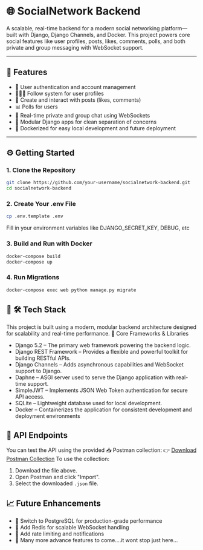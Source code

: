 # 🌐 SocialNetwork Backend

A scalable, real-time backend for a modern social networking platform—built with Django, Django Channels, and Docker. This project powers core social features like user profiles, posts, likes, comments, polls, and both private and group messaging with WebSocket support.

---

## 🚀 Features

- 🔐 User authentication and account management
- 🧑‍🤝‍🧑 Follow system for user profiles
- 📝 Create and interact with posts (likes, comments)
- 📊 Polls for users
- 💬 Real-time private and group chat using WebSockets
- 🧠 Modular Django apps for clean separation of concerns
- 🐳 Dockerized for easy local development and future deployment

---

## ⚙️ Getting Started

### 1. Clone the Repository
```bash
git clone https://github.com/your-username/socialnetwork-backend.git
cd socialnetwork-backend
```

### 2. Create Your .env File
```bash
cp .env.template .env
```
Fill in your environment variables like DJANGO_SECRET_KEY, DEBUG, etc



### 3. Build and Run with Docker
```bash
docker-compose build
docker-compose up
```

### 4. Run Migrations
```bash
docker-compose exec web python manage.py migrate
```

## 🧱 🛠️ Tech Stack
This project is built using a modern, modular backend architecture designed for scalability and real-time performance.
🔧 Core Frameworks & Libraries
- Django 5.2 – The primary web framework powering the backend logic.
- Django REST Framework – Provides a flexible and powerful toolkit for building RESTful APIs.
- Django Channels – Adds asynchronous capabilities and WebSocket support to Django.
- Daphne – ASGI server used to serve the Django application with real-time support.
- SimpleJWT – Implements JSON Web Token authentication for secure API access.
- SQLite – Lightweight database used for local development.
- Docker – Containerizes the application for consistent development and deployment environments

## 📡 API Endpoints

You can test the API using the provided 📥 Postman collection:
👉 [Download Postman Collection](./docs/socialmedia_backend.postman_collection.json)
To use the collection:
1. Download the file above.
2. Open Postman and click "Import".
3. Select the downloaded `.json` file.

## 📈 Future Enhancements
- 🔄 Switch to PostgreSQL for production-grade performance
- 🧵 Add Redis for scalable WebSocket handling
- 📱 Add rate limiting and notifications
- 🧪 Many more advance features to come....it wont stop just here...

